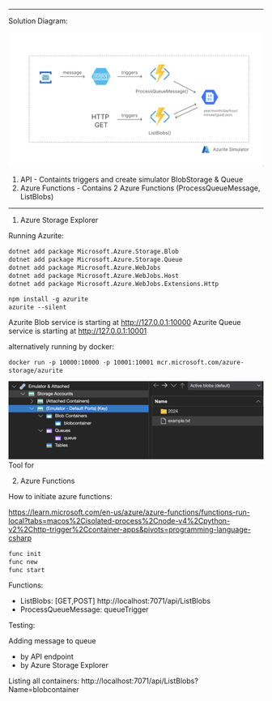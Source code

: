 __________

Solution Diagram:

![Diagram](diagram.png)


1. API - Containts triggers and create simulator BlobStorage & Queue
2. Azure Functions - Contains 2 Azure Functions (ProcessQueueMessage, ListBlobs)

_____

1. Azure Storage Explorer

Running Azurite:

```
dotnet add package Microsoft.Azure.Storage.Blob
dotnet add package Microsoft.Azure.Storage.Queue
dotnet add package Microsoft.Azure.WebJobs
dotnet add package Microsoft.Azure.WebJobs.Host
dotnet add package Microsoft.Azure.WebJobs.Extensions.Http
```

```
npm install -g azurite
azurite --silent
```

Azurite Blob service is starting at http://127.0.0.1:10000
Azurite Queue service is starting at http://127.0.0.1:10001

alternatively running by docker:

```
docker run -p 10000:10000 -p 10001:10001 mcr.microsoft.com/azure-storage/azurite
```

![BlobContainers](blobContainers.png)
Tool for 

2. Azure Functions

How to initiate azure functions:

https://learn.microsoft.com/en-us/azure/azure-functions/functions-run-local?tabs=macos%2Cisolated-process%2Cnode-v4%2Cpython-v2%2Chttp-trigger%2Ccontainer-apps&pivots=programming-language-csharp

```
func init
func new
func start
```


Functions:

- ListBlobs: [GET,POST] http://localhost:7071/api/ListBlobs
- ProcessQueueMessage: queueTrigger

Testing:

Adding message to queue

- by API endpoint
- by Azure Storage Explorer

Listing all containers:
http://localhost:7071/api/ListBlobs?Name=blobcontainer
